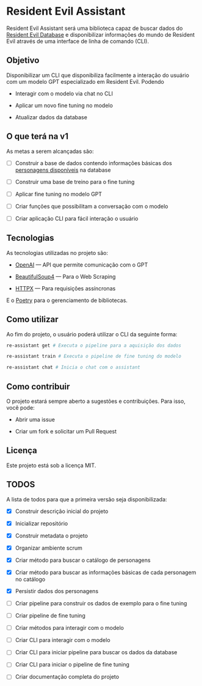 # Resident Evil Assistant

Resident Evil Assistant será uma biblioteca capaz de buscar dados do [Resident Evil Database](https://www.residentevildatabase.com/) e disponibilizar informações do mundo de Resident Evil através de uma interface de linha de comando (CLI).

## Objetivo

Disponibilizar um CLI que disponibiliza facilmente a interação do usuário com um modelo GPT especializado em Resident Evil. Podendo

- Interagir com o modelo via chat no CLI

- Aplicar um novo fine tuning no modelo

- Atualizar dados da database

## O que terá na v1

As metas a serem alcançadas são:

- [ ] Construir a base de dados contendo informações básicas dos [personagens disponíveis](https://www.residentevildatabase.com/personagens/) na database

- [ ] Construir uma base de treino para o fine tuning

- [ ] Aplicar fine tuning no modelo GPT

- [ ] Criar funções que possibilitam a conversação com o modelo

- [ ] Criar aplicação CLI para fácil interação o usuário

## Tecnologias

As tecnologias utilizadas no projeto são:

- [OpenAI](https://platform.openai.com/docs/overview) — API que permite comunicação com o GPT

- [BeautifulSoup4](https://beautiful-soup-4.readthedocs.io/en/latest/#) — Para o Web Scraping

- [HTTPX](https://www.python-httpx.org/) — Para requisições assíncronas

E o [Poetry](https://python-poetry.org/docs/) para o gerenciamento de bibliotecas.

## Como utilizar

Ao fim do projeto, o usuário poderá utilizar o CLI da seguinte forma:

```bash
re-assistant get # Executa o pipeline para a aquisição dos dados
```

```bash
re-assistant train # Executa o pipeline de fine tuning do modelo
```

```bash
re-assistant chat # Inicia o chat com o assistant
```

## Como contribuir

O projeto estará sempre aberto a sugestões e contribuições. Para isso, você pode:

- Abrir uma issue

- Criar um fork e solicitar um Pull Request

## Licença

Este projeto está sob a licença MIT.

## TODOS

A lista de todos para que a primeira versão seja disponibilizada:

- [x] Construir descrição inicial do projeto

- [x] Inicializar repositório

- [x] Construir metadata o projeto

- [x] Organizar ambiente scrum

- [x] Criar método para buscar o catálogo de personagens

- [x] Criar método para buscar as informações básicas de cada personagem no catálogo

- [x] Persistir dados dos personagens

- [ ] Criar pipeline para construir os dados de exemplo para o fine tuning

- [ ] Criar pipeline de fine tuning

- [ ] Criar métodos para interagir com o modelo

- [ ] Criar CLI para interagir com o modelo

- [ ] Criar CLI para iniciar pipeline para buscar os dados da database

- [ ] Criar CLI para iniciar o pipeline de fine tuning

- [ ] Criar documentação completa do projeto
